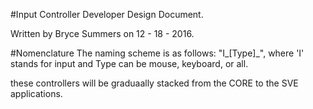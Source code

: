 #Input Controller Developer Design Document.

Written by Bryce Summers on 12 - 18 - 2016.

#Nomenclature
The naming scheme is as follows: "I_[Type]_", where 'I' stands for input and Type can be mouse, keyboard, or all.

these controllers will be graduaally stacked from the CORE to the SVE applications.
